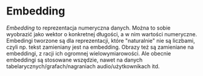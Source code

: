 # Embedding
*Embedding* to reprezentacja numeryczna danych. Można to sobie wyobrazić jako wektor o konkretnej długości, a w nim wartości numeryczne. Embedingi tworzone są dla reprezentacji, które "naturalnie" nie są liczbami, czyli np. tekst zamieniany jest na embedding. Obrazy też są zamieniane na embeddingi, z racji ich ogromnej wielowymiarowości.
Ale obecnie embeddingi są stosowane wszędzie, nawet na danych tabelarycznych/grafach/nagraniach audio/użytkownikach itd.